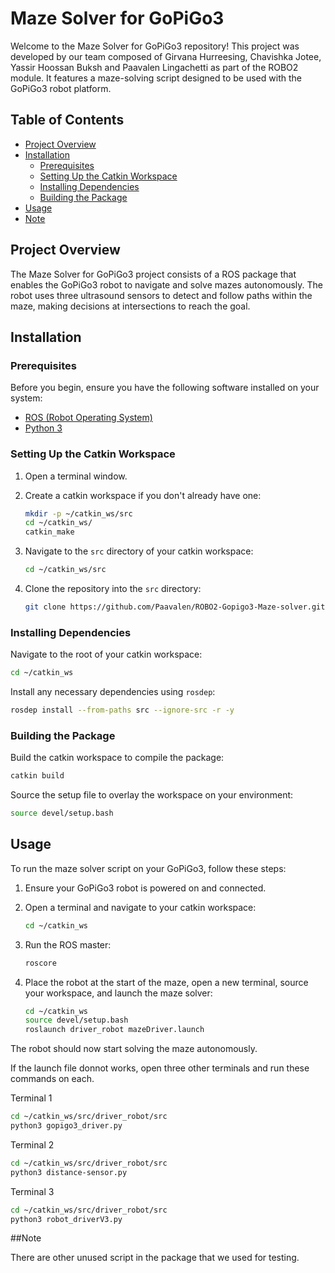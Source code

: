# Maze Solver for GoPiGo3

Welcome to the Maze Solver for GoPiGo3 repository! This project was developed by our team composed of Girvana Hurreesing, Chavishka Jotee, Yassir Hoossan Buksh and Paavalen Lingachetti as part of the ROBO2 module. It features a maze-solving script designed to be used with the GoPiGo3 robot platform.

## Table of Contents

- [Project Overview](#project-overview)
- [Installation](#installation)
  - [Prerequisites](#prerequisites)
  - [Setting Up the Catkin Workspace](#setting-up-the-catkin-workspace)
  - [Installing Dependencies](#installing-dependencies)
  - [Building the Package](#building-the-package)
- [Usage](#usage)
- [Note](#note)


## Project Overview

The Maze Solver for GoPiGo3 project consists of a ROS package that enables the GoPiGo3 robot to navigate and solve mazes autonomously. The robot uses three ultrasound sensors to detect and follow paths within the maze, making decisions at intersections to reach the goal.

## Installation

### Prerequisites

Before you begin, ensure you have the following software installed on your system:

- [ROS (Robot Operating System)](http://wiki.ros.org/ROS/Installation)
- [Python 3](https://www.python.org/downloads/)

### Setting Up the Catkin Workspace

1. Open a terminal window.
2. Create a catkin workspace if you don't already have one:

   ```sh
   mkdir -p ~/catkin_ws/src
   cd ~/catkin_ws/
   catkin_make
   ```

3. Navigate to the `src` directory of your catkin workspace:

   ```sh
   cd ~/catkin_ws/src
   ```

4. Clone the repository into the `src` directory:

   ```sh
   git clone https://github.com/Paavalen/ROBO2-Gopigo3-Maze-solver.git
   ```

### Installing Dependencies

Navigate to the root of your catkin workspace:

```sh
cd ~/catkin_ws
```

Install any necessary dependencies using `rosdep`:

```sh
rosdep install --from-paths src --ignore-src -r -y
```

### Building the Package

Build the catkin workspace to compile the package:

```sh
catkin build
```

Source the setup file to overlay the workspace on your environment:

```sh
source devel/setup.bash
```

## Usage

To run the maze solver script on your GoPiGo3, follow these steps:

1. Ensure your GoPiGo3 robot is powered on and connected.
2. Open a terminal and navigate to your catkin workspace:

   ```sh
   cd ~/catkin_ws
   ```

3. Run the ROS master:

   ```sh
   roscore
   ```

4. Place the robot at the start of the maze, open a new terminal, source your workspace, and launch the maze solver:

   ```sh
   cd ~/catkin_ws
   source devel/setup.bash
   roslaunch driver_robot mazeDriver.launch
   ```

The robot should now start solving the maze autonomously.

If the launch file donnot works, open three other terminals and run these commands on each.

Terminal 1

```sh
cd ~/catkin_ws/src/driver_robot/src
python3 gopigo3_driver.py
```

Terminal 2

```sh
cd ~/catkin_ws/src/driver_robot/src
python3 distance-sensor.py
```

Terminal 3

```sh
cd ~/catkin_ws/src/driver_robot/src
python3 robot_driverV3.py
```

##Note

There are other unused script in the package that we used for testing.
